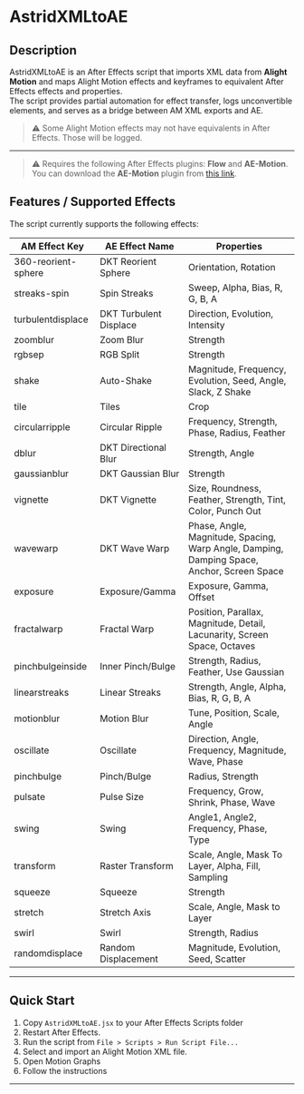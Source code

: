 # AstridXMLtoAE

## Description
AstridXMLtoAE is an After Effects script that imports XML data from **Alight Motion** and maps Alight Motion effects and keyframes to equivalent After Effects effects and properties.  
The script provides partial automation for effect transfer, logs unconvertible elements, and serves as a bridge between AM XML exports and AE.

> ⚠️ Some Alight Motion effects may not have equivalents in After Effects. Those will be logged.

---
> ⚠️ Requires the following After Effects plugins: **Flow** and **AE-Motion**.
> You can download the **AE-Motion** plugin from [this link](https://codeberg.org/NotYetEasy/AEMotion/releases).

## Features / Supported Effects

The script currently supports the following effects:

| AM Effect Key           | AE Effect Name           | Properties |
|-------------------------|-------------------------|------------|
| 360-reorient-sphere     | DKT Reorient Sphere     | Orientation, Rotation |
| streaks-spin            | Spin Streaks            | Sweep, Alpha, Bias, R, G, B, A |
| turbulentdisplace       | DKT Turbulent Displace  | Direction, Evolution, Intensity |
| zoomblur                | Zoom Blur               | Strength |
| rgbsep                  | RGB Split               | Strength |
| shake                   | Auto-Shake              | Magnitude, Frequency, Evolution, Seed, Angle, Slack, Z Shake |
| tile                    | Tiles                   | Crop |
| circularripple          | Circular Ripple         | Frequency, Strength, Phase, Radius, Feather |
| dblur                   | DKT Directional Blur    | Strength, Angle |
| gaussianblur            | DKT Gaussian Blur       | Strength |
| vignette                | DKT Vignette            | Size, Roundness, Feather, Strength, Tint, Color, Punch Out |
| wavewarp                | DKT Wave Warp           | Phase, Angle, Magnitude, Spacing, Warp Angle, Damping, Damping Space, Anchor, Screen Space |
| exposure                | Exposure/Gamma          | Exposure, Gamma, Offset |
| fractalwarp             | Fractal Warp            | Position, Parallax, Magnitude, Detail, Lacunarity, Screen Space, Octaves |
| pinchbulgeinside        | Inner Pinch/Bulge       | Strength, Radius, Feather, Use Gaussian |
| linearstreaks           | Linear Streaks          | Strength, Angle, Alpha, Bias, R, G, B, A |
| motionblur              | Motion Blur             | Tune, Position, Scale, Angle |
| oscillate               | Oscillate               | Direction, Angle, Frequency, Magnitude, Wave, Phase |
| pinchbulge              | Pinch/Bulge             | Radius, Strength |
| pulsate                 | Pulse Size              | Frequency, Grow, Shrink, Phase, Wave |
| swing                   | Swing                   | Angle1, Angle2, Frequency, Phase, Type |
| transform               | Raster Transform        | Scale, Angle, Mask To Layer, Alpha, Fill, Sampling |
| squeeze                 | Squeeze                 | Strength |
| stretch                 | Stretch Axis            | Scale, Angle, Mask to Layer |
| swirl                   | Swirl                   | Strength, Radius |
| randomdisplace          | Random Displacement     | Magnitude, Evolution, Seed, Scatter |

---

## Quick Start
1. Copy `AstridXMLtoAE.jsx` to your After Effects Scripts folder
2. Restart After Effects.
3. Run the script from `File > Scripts > Run Script File...`
4. Select and import an Alight Motion XML file.
5. Open Motion Graphs
6. Follow the instructions

---


